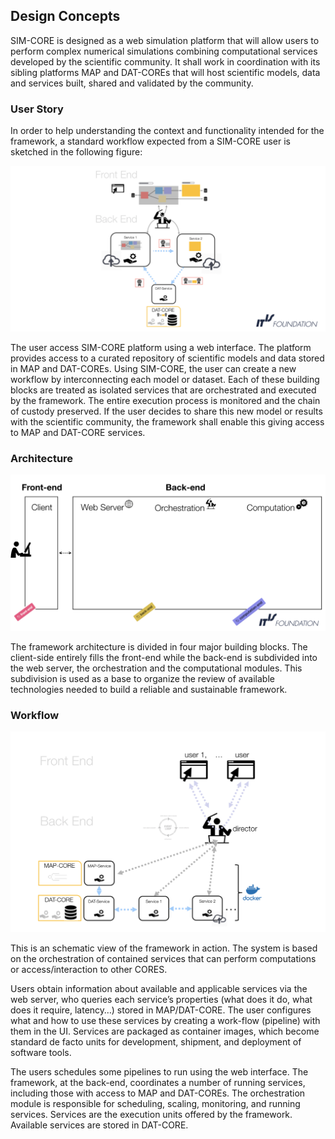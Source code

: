
## Design Concepts

SIM-CORE is designed as a web simulation platform that will allow users
to perform complex numerical simulations combining computational services
developed by the scientific community. It shall work in coordination with
its sibling platforms MAP and DAT-COREs that will host scientific models,
data and services built, shared and validated by the community.

### User Story
In order to help understanding the context and functionality intended for the framework,
a standard workflow expected from a SIM-CORE user is sketched in the following figure:

![framework-parts](../img/workflow.png)

The user access SIM-CORE platform using a web interface. The platform
provides access to a curated repository of scientific models and data stored in MAP
and DAT-COREs. Using SIM-CORE, the user can create a new workflow by interconnecting
each model or dataset. Each of these building blocks are treated as isolated services
that are orchestrated and executed by the framework. The entire execution process is
monitored and the chain of custody preserved. If the user decides to share this
new model or results with the scientific community, the framework shall enable
this giving access to MAP and DAT-CORE services.

### Architecture

![framework-parts](../img/frm-parts.png)

The framework architecture is divided in four major building blocks. The client-side
entirely fills the front-end while the back-end is subdivided into the
web server, the orchestration and the computational modules. This subdivision is
used as a base to organize the review of available technologies needed to
build a reliable and sustainable framework.

### Workflow

![framework-concepts](../img/frm-concepts.png)

This is an schematic view of the framework in action. The system is based on the orchestration
of contained services that can perform computations or access/interaction to other CORES.

Users obtain information about available and applicable services via the web server, who queries each service’s properties (what does it do, what does it require, latency…) stored in MAP/DAT-CORE.
The user configures what and how to use these services by creating a work-flow (pipeline) with them in the UI. Services are packaged as container images, which become standard de facto units for development, shipment, and deployment of software tools.

The users schedules some pipelines to run using the web interface. The framework,
at the back-end, coordinates a number of running services, including those with access
to MAP and DAT-COREs. The orchestration module is responsible for scheduling, scaling, monitoring,
and running services. Services are the execution units offered by the framework. Available services are
stored in DAT-CORE.
